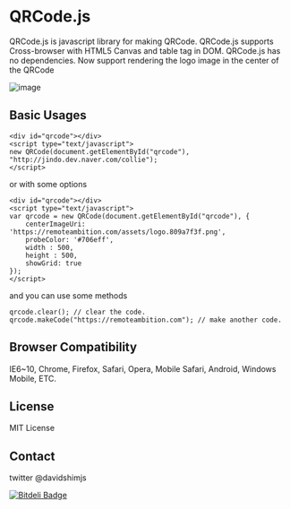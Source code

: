 # QRCode.js
QRCode.js is javascript library for making QRCode. QRCode.js supports Cross-browser with HTML5 Canvas and table tag in DOM.
QRCode.js has no dependencies. Now support rendering the logo image in the center of the QRCode

![image](https://user-images.githubusercontent.com/22409039/180693891-6fa04e3d-568d-4aaf-af6c-d0cdfc65121d.png)

## Basic Usages
```
<div id="qrcode"></div>
<script type="text/javascript">
new QRCode(document.getElementById("qrcode"), "http://jindo.dev.naver.com/collie");
</script>
```

or with some options

```
<div id="qrcode"></div>
<script type="text/javascript">
var qrcode = new QRCode(document.getElementById("qrcode"), {
	centerImageUri: 'https://remoteambition.com/assets/logo.809a7f3f.png',
	probeColor: '#706eff',
	width : 500,
	height : 500,
	showGrid: true
});
</script>
```

and you can use some methods

```
qrcode.clear(); // clear the code.
qrcode.makeCode("https://remoteambition.com"); // make another code.
```

## Browser Compatibility
IE6~10, Chrome, Firefox, Safari, Opera, Mobile Safari, Android, Windows Mobile, ETC.

## License
MIT License

## Contact
twitter @davidshimjs

[![Bitdeli Badge](https://d2weczhvl823v0.cloudfront.net/davidshimjs/qrcodejs/trend.png)](https://bitdeli.com/free "Bitdeli Badge")

